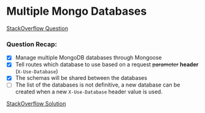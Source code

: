 # Multiple Mongo Databases

[StackOverflow Question](https://stackoverflow.com/questions/56084264/how-would-i-change-mongodb-active-database-based-on-a-req-param)

### Question Recap:
- [x] Manage multiple MongoDB databases through Mongoose
- [x] Tell routes which database to use based on a request ~~parameter~~ **header** (`X-Use-Database`)
- [x] The schemas will be shared between the databases
- [ ] The list of the databases is not definitive, a new database can be created when a new `X-Use-Database` header value is used.

[StackOverflow Solution](https://stackoverflow.com/questions/56084264/how-would-i-change-mongodb-active-database-based-on-a-req-param/56084742#56084742)
